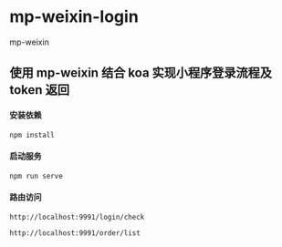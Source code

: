 # mp-weixin-login
mp-weixin

## 使用 mp-weixin 结合 koa 实现小程序登录流程及 token 返回

#### 安装依赖
```shell
npm install
```

#### 启动服务
```shell
npm run serve
```

#### 路由访问
```http request
http://localhost:9991/login/check
```
```http request
http://localhost:9991/order/list
```
